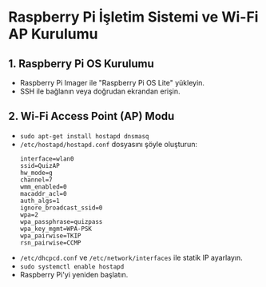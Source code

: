 # Raspberry Pi İşletim Sistemi ve Wi-Fi AP Kurulumu

## 1. Raspberry Pi OS Kurulumu
- Raspberry Pi Imager ile "Raspberry Pi OS Lite" yükleyin.
- SSH ile bağlanın veya doğrudan ekrandan erişin.

## 2. Wi-Fi Access Point (AP) Modu
- `sudo apt-get install hostapd dnsmasq`
- `/etc/hostapd/hostapd.conf` dosyasını şöyle oluşturun:
  ```
  interface=wlan0
  ssid=QuizAP
  hw_mode=g
  channel=7
  wmm_enabled=0
  macaddr_acl=0
  auth_algs=1
  ignore_broadcast_ssid=0
  wpa=2
  wpa_passphrase=quizpass
  wpa_key_mgmt=WPA-PSK
  wpa_pairwise=TKIP
  rsn_pairwise=CCMP
  ```
- `/etc/dhcpcd.conf` ve `/etc/network/interfaces` ile statik IP ayarlayın.
- `sudo systemctl enable hostapd`
- Raspberry Pi'yi yeniden başlatın.
